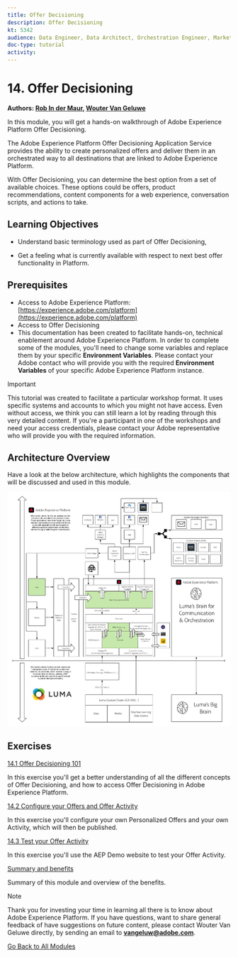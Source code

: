 ```yaml
---
title: Offer Decisioning
description: Offer Decisioning
kt: 5342
audience: Data Engineer, Data Architect, Orchestration Engineer, Marketer
doc-type: tutorial
activity: 
---
```


# 14. Offer Decisioning

**Authors: [Rob In der Maur](https://www.linkedin.com/in/ridmaur/), [Wouter Van Geluwe](https://www.linkedin.com/in/woutervangeluwe/)**

In this module, you will get a hands-on walkthrough of Adobe Experience Platform Offer Decisioning.

The Adobe Experience Platform Offer Decisioning Application Service provides the ability to create personalized offers and deliver them in an orchestrated way to all destinations that are linked to Adobe Experience Platform.

With Offer Decisioning, you can determine the best option from a set of available choices. These options could be offers, product recommendations, content components for a web experience, conversation scripts, and actions to take. 

## Learning Objectives

- Understand basic terminology used as part of Offer Decisioning,

- Get a feeling what is currently available with respect to next best offer functionality in Platform.

## Prerequisites

- Access to Adobe Experience Platform: [https://experience.adobe.com/platform](https://experience.adobe.com/platform) 
- Access to Offer Decisioning
- This documentation has been created to facilitate hands-on, technical enablement around Adobe Experience Platform. In order to complete some of the modules, you'll need to change some variables and replace them by your specific **Environment Variables**. Please contact your Adobe contact who will provide you with the required **Environment Variables** of your specific Adobe Experience Platform instance.

>[!IMPORTANT]
>
>This tutorial was created to facilitate a particular workshop format. It uses specific systems and accounts to which you might not have access. Even without access, we think you can still learn a lot by reading through this very detailed content. If you're a participant in one of the workshops and need your access credentials, please contact your Adobe representative who will provide you with the required information.

## Architecture Overview

Have a look at the below architecture, which highlights the components that will be discussed and used in this module.

![Architecture Overview](../../assets/images/architecturem14.png)

## Exercises

[14.1 Offer Decisioning 101](./ex1.md)

In this exercise you'll get a better understanding of all the different concepts of Offer Decisioning, and how to access Offer Decisioning in Adobe Experience Platform.

[14.2 Configure your Offers and Offer Activity](./ex2.md)

In this exercise you'll configure your own Personalized Offers and your own Activity, which will then be published.

[14.3 Test your Offer Activity](./ex3.md)

In this exercise you'll use the AEP Demo website to test your Offer Activity.

[Summary and benefits](./summary.md)

Summary of this module and overview of the benefits.

>[!NOTE]
>
>Thank you for investing your time in learning all there is to know about Adobe Experience Platform. If you have questions, want to share general feedback of have suggestions on future content, please contact Wouter Van Geluwe directly, by sending an email to **vangeluw@adobe.com**.

[Go Back to All Modules](../../overview.md)